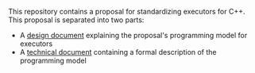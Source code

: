 This repository contains a proposal for standardizing executors for C++. This proposal is separated into two parts:

* A [design document](explanatory.md) explaining the proposal's programming model for executors
* A [technical document](wording.md) containing a formal description of the programming model

